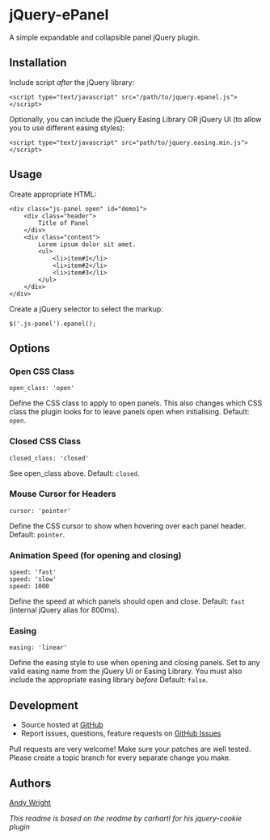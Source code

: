 jQuery-ePanel
=============

A simple expandable and collapsible panel jQuery plugin.

## Installation

Include script *after* the jQuery library:

    <script type="text/javascript" src="/path/to/jquery.epanel.js"></script>

Optionally, you can include the jQuery Easing Library OR jQuery UI (to allow you to use different easing styles):

    <script type="text/javascript" src="path/to/jquery.easing.min.js"></script>

## Usage

Create appropriate HTML:

    <div class="js-panel open" id="demo1">
        <div class="header">
            Title of Panel
        </div>
        <div class="content">
            Lorem ipsum dolor sit amet.
            <ul>
                <li>item#1</li>
                <li>item#2</li>
                <li>item#3</li>
            </ul>
        </div>
    </div>

Create a jQuery selector to select the markup:

    $('.js-panel').epanel();

## Options

### Open CSS Class

    open_class: 'open'

Define the CSS class to apply to open panels. This also changes which CSS class the plugin looks for to leave panels open when initialising. Default: `open`.

### Closed CSS Class

    closed_class: 'closed'

See open_class above. Default: `closed`.

### Mouse Cursor for Headers

    cursor: 'pointer'

Define the CSS cursor to show when hovering over each panel header. Default: `pointer`.

### Animation Speed (for opening and closing)

    speed: 'fast'
    speed: 'slow'
    speed: 1000

Define the speed at which panels should open and close. Default: `fast` (internal jQuery alias for 800ms).

### Easing

    easing: 'linear'

Define the easing style to use when opening and closing panels. Set to any valid easing name from the jQuery UI or Easing Library. You must also include the appropriate easing library *before* Default: `false`.

## Development

- Source hosted at [GitHub](https://github.com/atwright147/jquery-epanel)
- Report issues, questions, feature requests on [GitHub Issues](https://github.com/atwright147/jquery-epanel/issues)

Pull requests are very welcome! Make sure your patches are well tested. Please create a topic branch for every separate change you make.

## Authors

[Andy Wright](https://github.com/atwright147)

*This readme is based on the readme by carhartl for his jquery-cookie plugin*